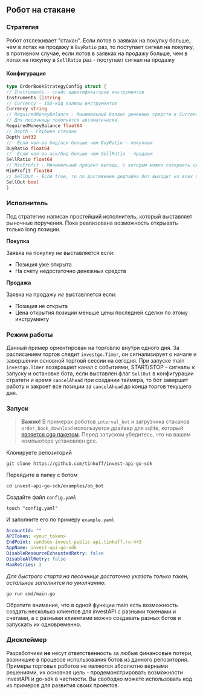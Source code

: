 ## Робот на стакане

### Стратегия
Робот отслеживает "стакан". Если лотов в заявках на покупку больше, чем в лотах на продажу в `BuyRatio` раз,
то поступает сигнал на покупку, в противном случае, если лотов в заявках на продажу больше, чем в лотах на покупку 
в `SellRatio` раз - поступает сигнал на продажу

#### Конфигурация
```go
type OrderBookStrategyConfig struct {
// Instruments - слайс идентификаторов инструментов
Instruments []string
// Currency - ISO-код валюты инструментов
Currency string
// RequiredMoneyBalance - Минимальный баланс денежных средств в Currency для начала торгов.
// Для песочницы пополнится автоматически.
RequiredMoneyBalance float64
// Depth - Глубина стакана
Depth int32
//  Если кол-во бид/аск больше чем BuyRatio - покупаем
BuyRatio float64
//  Если кол-во аск/бид больше чем SellRatio - продаем
SellRatio float64
// MinProfit - Минимальный процент выгоды, с которым можно совершать сделки
MinProfit float64
// SellOut - Если true, то по достижению дедлайна бот выходит из всех активных позиций
SellOut bool
}
```

### Исполнитель 
Под стратегию написан простейший исполнитель, который выставляет рыночные поручения. 
Пока реализована возможность открывать только long позиции.

**Покупка**

Заявка на покупку *не* выставляется если:
* Позиция уже открыта
* На счету недостаточно денежных средств

**Продажа**

Заявка на продажу *не* выставляется если:
* Позиция не открыта
* Цена открытия позиции меньше цены последней сделки по этому инструменту

### Режим работы
Данный пример ориентирован на торговлю внутри одного дня. За расписанием торгов следит `investgo.Timer`, 
он сигнализирует о начале и завершении основной торговй сессии на сегодня. 
При запуске main `investgo.Timer` возвращает канал с событиями, START/STOP - сигналы к запуску и остановке бота, 
если выставлен флаг `SellOut` в конфигурации стратеги и время `cancelAhead` при создании таймера, то бот завершит работу и закроет все 
позиции за `cancelAhead` до конца торгов текущего дня.

### Запуск 

> **Важно!** В примерах роботов `interval_bot` и загрузчика стаканов `order_book_download` используется драйвер
для sqlite, который [является cgo пакетом](https://github.com/mattn/go-sqlite3#installation). Перед запуском убедитесь, что
на вашем компьютере установлен gcc.

Клонируете репозиторий 

    git clone https://github.com/tinkoff/invest-api-go-sdk

Перейдите в папку с ботом

    cd invest-api-go-sdk/examples/ob_bot

Создайте файл `config.yaml`

    touch "config.yaml"

И заполните его по примеру `example.yaml`

```yaml
AccountId: ""
APIToken: <your_token>
EndPoint: sandbox-invest-public-api.tinkoff.ru:443
AppName: invest-api-go-sdk
DisableResourceExhaustedRetry: false
DisableAllRetry: false
MaxRetries: 3
```

*Для быстрого старта на песочнице достаточно указать только токен, остальное заполнится по умолчанию.*

    go run cmd/main.go

Обратите внимание, что в одной функции main есть возможность создать несколько клиентов для investAPI c разными 
токенами и счетами, а с разными клиентами можно создавать разных ботов и запускать их одновременно. 

### Дисклеймер

Разработчики **не** несут ответственность за любые финансовые потери, возникшие в процессе использования ботов из данного репозитория.
Примеры торговых роботов не являются абсолютно верными решениями, их основная цель - продемонстрировать возможности
investAPI и go-sdk в частности. Вы свободно можете использовать код из примеров для развития своих проектов.